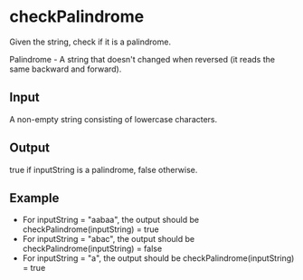 # checkPalindrome
Given the string, check if it is a palindrome.

Palindrome - A string that doesn't changed when reversed (it reads the same backward and forward).

## Input
A non-empty string consisting of lowercase characters.

## Output
true if inputString is a palindrome, false otherwise.

## Example
- For inputString = "aabaa", the output should be
checkPalindrome(inputString) = true
- For inputString = "abac", the output should be
checkPalindrome(inputString) = false
- For inputString = "a", the output should be
checkPalindrome(inputString) = true
